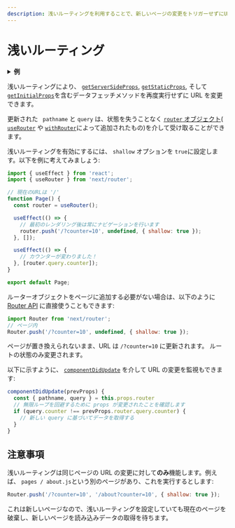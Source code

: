 ```yaml
---
description: 浅いルーティングを利用することで、新しいページの変更をトリガーせずにURLを変更できます。このページで学びましょう。
---
```


# 浅いルーティング

<details>
  <summary><b>例</b></summary>
  <ul>
    <li><a href="https://github.com/vercel/next.js/tree/canary/examples/with-shallow-routing">浅いルーティング</a></li>
  </ul>
</details>

浅いルーティングにより、 [`getServerSideProps`](/docs/basic-features/data-fetching.md#getserversideprops-server-side-rendering), [`getStaticProps`](/docs/basic-features/data-fetching.md#getstaticprops-static-generation), そして [`getInitialProps`](/docs/api-reference/data-fetching/getInitialProps.md)を含むデータフェッチメソッドを再度実行せずに URL を変更できます。
 
更新された ` pathname` と `query` は、状態を失うことなく  [`router` オブジェクト](/docs/api-reference/next/router.md#router-object)( [`useRouter`](/docs/api-reference/next/router.md#useRouter) や [`withRouter`](/docs/api-reference/next/router.md#withRouter)によって追加されたもの)を介して受け取ることができます。

浅いルーティングを有効にするには、 `shallow` オプションを `true`に設定します。以下を例に考えてみましょう:

```jsx
import { useEffect } from 'react';
import { useRouter } from 'next/router';

// 現在のURLは '/'
function Page() {
  const router = useRouter();

  useEffect(() => {
    // 最初のレンダリング後は常にナビゲーションを行います
    router.push('/?counter=10', undefined, { shallow: true });
  }, []);

  useEffect(() => {
    // カウンターが変わりました！
  }, [router.query.counter]);
}

export default Page;
```

ルーターオブジェクトをページに追加する必要がない場合は、以下のように [Router API](/docs/api-reference/next/router.md#router-api) に直接使うこともできます:

```jsx
import Router from 'next/router';
// ページ内
Router.push('/?counter=10', undefined, { shallow: true });
```

ページが置き換えられないまま、URL は `/?counter=10` に更新されます。 ルートの状態のみ変更されます。

以下に示すように、 [`componentDidUpdate`](https://reactjs.org/docs/react-component.html#componentdidupdate) を介して URL の変更を監視もできます:

```jsx
componentDidUpdate(prevProps) {
  const { pathname, query } = this.props.router
  // 無限ループを回避するために props が変更されたことを確認します
  if (query.counter !== prevProps.router.query.counter) {
    // 新しい query に基づいてデータを取得する
  }
}
```

## 注意事項

浅いルーティングは同じページの URL の変更に対して**のみ**機能します。例えば、 `pages / about.js`という別のページがあり、これを実行するとします:

```jsx
Router.push('/?counter=10', '/about?counter=10', { shallow: true });
```

これは新しいページなので、浅いルーティングを設定していても現在のページを破棄し、新しいページを読み込みデータの取得を待ちます。

